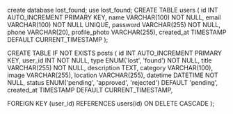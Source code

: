 create database lost_found;
use lost_found;
CREATE TABLE users (
  id INT AUTO_INCREMENT PRIMARY KEY,
  name VARCHAR(100) NOT NULL,
  email VARCHAR(100) NOT NULL UNIQUE,
  password VARCHAR(255) NOT NULL,
  phone VARCHAR(20),
  profile_photo VARCHAR(255),
  created_at TIMESTAMP DEFAULT CURRENT_TIMESTAMP
);


CREATE TABLE IF NOT EXISTS posts (
  id INT AUTO_INCREMENT PRIMARY KEY,
  user_id INT NOT NULL, 
  type ENUM('lost', 'found') NOT NULL,
  title VARCHAR(255) NOT NULL,
  description TEXT,
  category VARCHAR(100),
  image VARCHAR(255), 
  location VARCHAR(255),
  datetime DATETIME NOT NULL, 
  status ENUM('pending', 'approved', 'rejected') DEFAULT 'pending',
  created_at TIMESTAMP DEFAULT CURRENT_TIMESTAMP,

  FOREIGN KEY (user_id) REFERENCES users(id) ON DELETE CASCADE
);